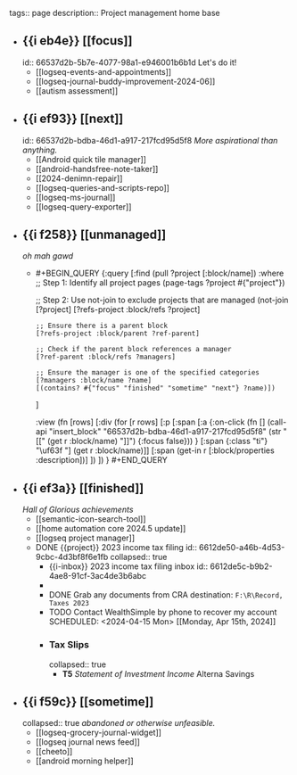 tags:: page
description:: Project management home base

- ## {{i eb4e}}  [[focus]]
  id:: 66537d2b-5b7e-4077-98a1-e946001b6b1d
  Let's do it!
	- [[logseq-events-and-appointments]]
	- [[logseq-journal-buddy-improvement-2024-06]]
	- [[autism assessment]]
- ## {{i ef93}}  [[next]]
  id:: 66537d2b-bdba-46d1-a917-217fcd95d5f8
  *More aspirational than anything.*
	- [[Android quick tile manager]]
	- [[android-handsfree-note-taker]]
	- [[2024-denimn-repair]]
	- [[logseq-queries-and-scripts-repo]]
	- [[logseq-ms-journal]]
	- [[logseq-query-exporter]]
- ## {{i f258}}  [[unmanaged]]
  *oh mah gawd*
	- #+BEGIN_QUERY
	  {:query
	   [:find (pull ?project [:block/name])
	    :where
	    ;; Step 1: Identify all project pages
	    (page-tags ?project #{"project"})
	  
	    ;; Step 2: Use not-join to exclude projects that are managed
	    (not-join [?project]
	      [?refs-project :block/refs ?project]
	  
	      ;; Ensure there is a parent block
	      [?refs-project :block/parent ?ref-parent]
	  
	      ;; Check if the parent block references a manager
	      [?ref-parent :block/refs ?managers]
	  
	      ;; Ensure the manager is one of the specified categories
	      [?managers :block/name ?name]
	      [(contains? #{"focus" "finished" "sometime" "next"} ?name)])
	  ]
	  
	  :view (fn [rows] [:div
	    (for [r rows]
	      [:p
	       [:span [:a {:on-click
	           (fn [] 
	  (call-api "insert_block" 
	                                               "66537d2b-bdba-46d1-a917-217fcd95d5f8" 
	                                               (str "[[" (get r :block/name) "]]") 
	                                               {:focus false}))
	                                   } [:span {:class "ti"} "\uf63f "] (get r :block/name)]]
	                       [:span (get-in r [:block/properties :description])]
	                       ])
	                    ])
	  }
	  #+END_QUERY
- ## {{i ef3a}}  [[finished]]
  *Hall of Glorious achievements*
	- [[semantic-icon-search-tool]]
	- [[home automation core 2024.5 update]]
	- [[logseq project manager]]
	- DONE {{project}} 2023 income tax filing
	  id:: 6612de50-a46b-4d53-9cbc-4d3bf8f6e1fb
	  collapsed:: true
		- {{i-inbox}} 2023 income tax filing inbox
		  id:: 6612de5c-b9b2-4ae8-91cf-3ac4de3b6abc
		-
		- DONE Grab any documents from CRA
		  destination: `F:\R\Record, Taxes 2023`
		- TODO Contact WealthSimple by phone to recover my account
		  SCHEDULED: <2024-04-15 Mon>
		  [[Monday, Apr 15th, 2024]]
		- ### Tax Slips
		  collapsed:: true
			- **T5** *Statement of Investment Income*
			  Alterna Savings
- ## {{i f59c}}  [[sometime]]
  collapsed:: true
  *abandoned or otherwise unfeasible.*
	- [[logseq-grocery-journal-widget]]
	- [[logseq journal news feed]]
	- [[cheeto]]
	- [[android morning helper]]